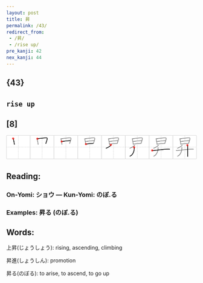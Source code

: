 ```yaml
---
layout: post
title: 昇
permalink: /43/
redirect_from:
 - /昇/
 - /rise up/
pre_kanji: 42
nex_kanji: 44
---
```


## {43}

## `rise up`

## [8]

<div class="stroke"><img src="../images/E69887.png" /></div>

## Reading:

### On-Yomi: ショウ &mdash; Kun-Yomi: のぼ.る

### Examples: 昇る (のぼ.る)

## Words:

上昇(じょうしょう): rising, ascending, climbing

昇進(しょうしん): promotion

昇る(のぼる): to arise, to ascend, to go up
